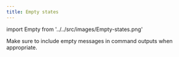 ```yaml
---
title: Empty states
---
```


import Empty from '../../src/images/Empty-states.png'

Make sure to include empty messages in command outputs when appropriate.

<img src={Empty} alt="" />
